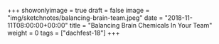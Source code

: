 +++
showonlyimage = true
draft = false
image = "img/sketchnotes/balancing-brain-team.jpeg"
date = "2018-11-11T08:00:00+00:00"
title = "Balancing Brain Chemicals In Your Team"
weight = 0
tags = ["dachfest-18"]
+++


